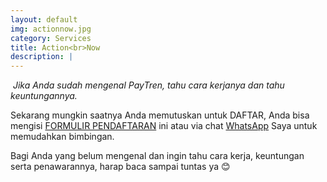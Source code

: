 ```yaml
---
layout: default
img: actionnow.jpg
category: Services
title: Action<br>Now
description: |
---
```

  *Jika Anda sudah mengenal PayTren, tahu cara kerjanya dan tahu keuntungannya.*
  
Sekarang mungkin saatnya Anda memutuskan untuk DAFTAR, Anda bisa mengisi [FORMULIR PENDAFTARAN](https://bit.ly/FormulirDftrPayTren) ini atau via chat [WhatsApp](https://bit.ly/BimbinganAktivasiPayTren) Saya untuk memudahkan bimbingan.
  
Bagi Anda yang belum mengenal dan ingin tahu cara kerja, keuntungan serta penawarannya, harap baca sampai tuntas ya 😊

